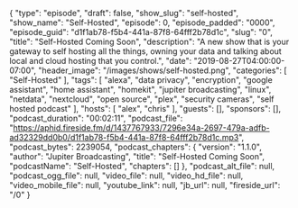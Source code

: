 {
  "type": "episode",
  "draft": false,
  "show_slug": "self-hosted",
  "show_name": "Self-Hosted",
  "episode": 0,
  "episode_padded": "0000",
  "episode_guid": "d1f1ab78-f5b4-441a-87f8-64fff2b78d1c",
  "slug": "0",
  "title": "Self-Hosted Coming Soon",
  "description": "A new show that is your gateway to self hosting all the things, owning your data and talking about local and cloud hosting that you control.",
  "date": "2019-08-27T04:00:00-07:00",
  "header_image": "/images/shows/self-hosted.png",
  "categories": [
    "Self-Hosted"
  ],
  "tags": [
    "alexa",
    "data privacy",
    "encryption",
    "google assistant",
    "home assistant",
    "homekit",
    "jupiter broadcasting",
    "linux",
    "netdata",
    "nextcloud",
    "open source",
    "plex",
    "security cameras",
    "self hosted podcast"
  ],
  "hosts": [
    "alex",
    "chris"
  ],
  "guests": [],
  "sponsors": [],
  "podcast_duration": "00:02:11",
  "podcast_file": "https://aphid.fireside.fm/d/1437767933/7296e34a-2697-479a-adfb-ad32329dd0b0/d1f1ab78-f5b4-441a-87f8-64fff2b78d1c.mp3",
  "podcast_bytes": 2239054,
  "podcast_chapters": {
    "version": "1.1.0",
    "author": "Jupiter Broadcasting",
    "title": "Self-Hosted Coming Soon",
    "podcastName": "Self-Hosted",
    "chapters": []
  },
  "podcast_alt_file": null,
  "podcast_ogg_file": null,
  "video_file": null,
  "video_hd_file": null,
  "video_mobile_file": null,
  "youtube_link": null,
  "jb_url": null,
  "fireside_url": "/0"
}

